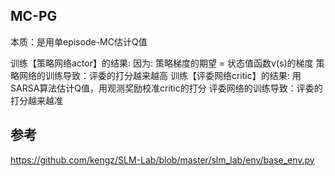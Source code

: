 
## MC-PG
本质：是用单episode-MC估计Q值

训练【策略网络actor】的结果:
因为: 策略梯度的期望 = 状态值函数v(s)的梯度
策略网络的训练导致：评委的打分越来越高
训练【评委网络critic】的结果:
用SARSA算法估计Q值，用观测奖励校准critic的打分
评委网络的训练导致：评委的打分越来越准


## 参考
https://github.com/kengz/SLM-Lab/blob/master/slm_lab/env/base_env.py
